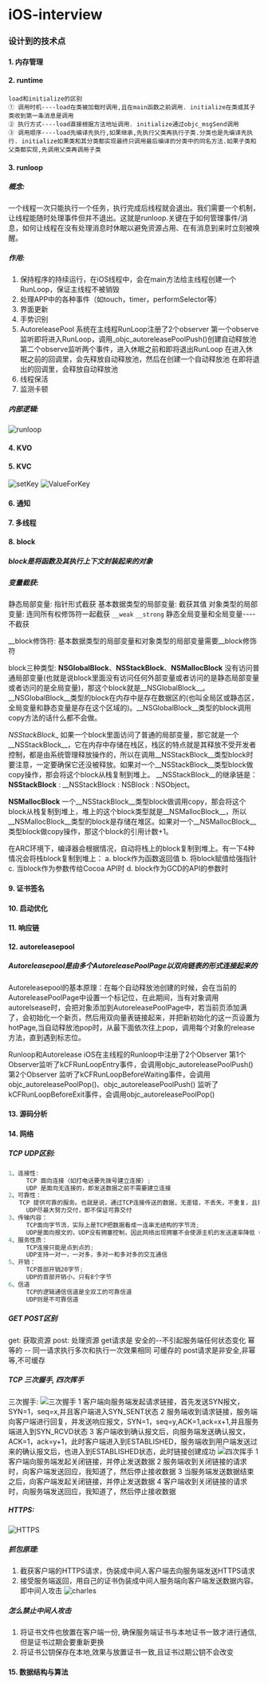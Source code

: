 # iOS-interview
### 设计到的技术点
#### 1. 内存管理
#### 2. runtime
```
load和initialize的区别
① 调用时机----load在类被加载时调用,且在main函数之前调用. initialize在类或其子类收到第一条消息是调用
② 执行方式----load直接根据方法地址调用. initialize通过objc_msgSend调用
③ 调用顺序----load先编译先执行,如果继承,先执行父类再执行子类.分类也是先编译先执行. initialize如果类和其分类都实现最终只调用最后编译的分类中的同名方法.如果子类和父类都实现,先调用父类再调用子类
```
#### 3. runloop
##### 概念: 
一个线程一次只能执行一个任务，执行完成后线程就会退出。我们需要一个机制，让线程能随时处理事件但并不退出。这就是runloop.关键在于如何管理事件/消息，如何让线程在没有处理消息时休眠以避免资源占用、在有消息到来时立刻被唤醒。
##### 作用: 
1. 保持程序的持续运行，在iOS线程中，会在main方法给主线程创建一个RunLoop，保证主线程不被销毁
2. 处理APP中的各种事件（如touch，timer，performSelector等）
3. 界面更新
4. 手势识别
5. AutoreleasePool
    系统在主线程RunLoop注册了2个observer
    第一个observe监听即将进入RunLoop，调用_objc_autoreleasePoolPush()创建自动释放池
    第二个observe监听两个事件，进入休眠之前和即将退出RunLoop
    在进入休眠之前的回调里，会先释放自动释放池，然后在创建一个自动释放池
    在即将退出的回调里，会释放自动释放池
6. 线程保活
7. 监测卡顿
##### 内部逻辑:
![runloop](https://user-gold-cdn.xitu.io/2019/12/24/16f36f8727cf58f1?imageView2/0/w/1280/h/960/format/webp/ignore-error/1)

#### 4. KVO
#### 5. KVC
![setKey](https://user-gold-cdn.xitu.io/2018/8/16/1653e63385b66420?imageView2/0/w/1280/h/960/format/webp/ignore-error/1)
![ValueForKey](https://user-gold-cdn.xitu.io/2018/8/16/1654345519a1f4a3?imageView2/0/w/1280/h/960/format/webp/ignore-error/1)
#### 6. 通知
#### 7. 多线程
#### 8. block
##### block是将函数及其执行上下文封装起来的对象
##### 变量截获:
静态局部变量: 指针形式截获
基本数据类型的局部变量: 截获其值
对象类型的局部变量: 连同所有权修饰符一起截获  `__weak` `__strong`
静态全局变量和全局变量----不截获

__block修饰符: 
基本数据类型的局部变量和对象类型的局部变量需要__block修饰符

block三种类型: __NSGlobalBlock__、__NSStackBlock__、__NSMallocBlock__
没有访问普通局部变量(也就是说block里面没有访问任何外部变量或者访问的是静态局部变量或者访问的是全局变量)，那这个block就是__NSGlobalBlock__。__NSGlobalBlock__类型的block在内存中是存在数据区的(也叫全局区或静态区，全局变量和静态变量是存在这个区域的)。__NSGlobalBlock__类型的block调用copy方法的话什么都不会做。

_NSStackBlock__
如果一个block里面访问了普通的局部变量，那它就是一个__NSStackBlock__，它在内存中存储在栈区，栈区的特点就是其释放不受开发者控制，都是由系统管理释放操作的，所以在调用__NSStackBlock__类型block时要注意，一定要确保它还没被释放。如果对一个__NSStackBlock__类型block做copy操作，那会将这个block从栈复制到堆上。
__NSStackBlock__的继承链是：__NSStackBlock__ : __NSStackBlock : NSBlock : NSObject。

__NSMallocBlock__
一个__NSStackBlock__类型block做调用copy，那会将这个block从栈复制到堆上，堆上的这个block类型就是__NSMallocBlock__，所以__NSMallocBlock__类型的block是存储在堆区。如果对一个__NSMallocBlock__类型block做copy操作，那这个block的引用计数+1。

在ARC环境下，编译器会根据情况，自动将栈上的block复制到堆上。有一下4种情况会将栈block复制到堆上：
a. block作为函数返回值
b. 将block赋值给强指针
c. 当block作为参数传给Cocoa API时
d. block作为GCD的API的参数时

#### 9. 证书签名
#### 10. 启动优化
#### 11. 响应链
#### 12. autoreleasepool
##### Autoreleasepool是由多个AutoreleasePoolPage以双向链表的形式连接起来的
Autoreleasepool的基本原理：在每个自动释放池创建的时候，会在当前的AutoreleasePoolPage中设置一个标记位，在此期间，当有对象调用autorelsease时，会把对象添加到AutoreleasePoolPage中，若当前页添加满了，会初始化一个新页，然后用双向量表链接起来，并把新初始化的这一页设置为hotPage,当自动释放池pop时，从最下面依次往上pop，调用每个对象的release方法，直到遇到标志位。

Runloop和Autorelease
iOS在主线程的Runloop中注册了2个Observer
第1个Observer监听了kCFRunLoopEntry事件，会调用objc_autoreleasePoolPush()
第2个Observer
监听了kCFRunLoopBeforeWaiting事件，会调用objc_autoreleasePoolPop()、objc_autoreleasePoolPush()
监听了kCFRunLoopBeforeExit事件，会调用objc_autoreleasePoolPop()

#### 13. 源码分析
#### 14. 网络
##### TCP UDP区别:
```objective-c
1、连接性:
	 TCP 面向连接（如打电话要先拨号建立连接）;
	 UDP 是面向无连接的，即发送数据之前不需要建立连接
2、可靠性：
   TCP 提供可靠的服务。也就是说，通过TCP连接传送的数据，无差错，不丢失，不重复，且按序到达; 
	 UDP尽最大努力交付，即不保证可靠交付
3、传输内容：
	 TCP面向字节流，实际上是TCP把数据看成一连串无结构的字节流;
	 UDP是面向报文的，UDP没有拥塞控制，因此网络出现拥塞不会使源主机的发送速率降低（对实时应用很有用，如IP电话，实时视频会议等）
4、服务性质：
	 TCP连接只能是点到点的;
	 UDP支持一对一，一对多，多对一和多对多的交互通信
5、开销：
	 TCP首部开销20字节;
	 UDP的首部开销小，只有8个字节
6、信道
	 TCP的逻辑通信信道是全双工的可靠信道
	 UDP则是不可靠信道
```
##### GET POST区别
get: 获取资源 post: 处理资源
get请求是 安全的--不引起服务端任何状态变化
幂等的 -- 同一请求执行多次和执行一次效果相同
可缓存的
post请求是非安全,非幂等,不可缓存

##### TCP 三次握手, 四次挥手
三次握手: 
![三次握手](https://user-gold-cdn.xitu.io/2020/1/7/16f7e03b1ea507e8?imageView2/0/w/1280/h/960/format/webp/ignore-error/1)
1 客户端向服务端发起请求链接，首先发送SYN报文，SYN=1，seq=x,并且客户端进入SYN_SENT状态
2 服务端收到请求链接，服务端向客户端进行回复，并发送响应报文，SYN=1，seq=y,ACK=1,ack=x+1,并且服务端进入到SYN_RCVD状态
3 客户端收到确认报文后，向服务端发送确认报文，ACK=1，ack=y+1，此时客户端进入到ESTABLISHED，服务端收到用户端发送过来的确认报文后，也进入到ESTABLISHED状态，此时链接创建成功
![四次挥手](https://user-gold-cdn.xitu.io/2020/1/7/16f7e03b21a07f0c?imageView2/0/w/1280/h/960/format/webp/ignore-error/1)
1 客户端向服务端发起关闭链接，并停止发送数据
2 服务端收到关闭链接的请求时，向客户端发送回应，我知道了，然后停止接收数据
3 当服务端发送数据结束之后，向客户端发起关闭链接，并停止发送数据
4 客户端收到关闭链接的请求时，向服务端发送回应，我知道了，然后停止接收数据

##### HTTPS:
![HTTPS](https://user-gold-cdn.xitu.io/2019/3/28/169c44ac0af42de7?imageView2/0/w/1280/h/960/format/webp/ignore-error/1)

##### 抓包原理:
1. 截获客户端的HTTPS请求，伪装成中间人客户端去向服务端发送HTTPS请求
2. 接受服务端返回，用自己的证书伪装成中间人服务端向客户端发送数据内容。
即中间人攻击
![charles](https://user-gold-cdn.xitu.io/2019/3/28/169c44ac0ae69a06?imageView2/0/w/1280/h/960/format/webp/ignore-error/1)
##### 怎么禁止中间人攻击
1. 将证书文件也放置在客户端一份, 确保服务端证书与本地证书一致才进行通信,但是证书过期会要重新更换
2. 将证书公钥保存在本地,效果与放置证书一致,且证书过期公钥不会改变
#### 15. 数据结构与算法
